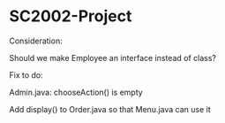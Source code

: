 # SC2002-Project

Consideration:

  Should we make Employee an interface instead of class?
 


Fix to do:

Admin.java: chooseAction() is empty

Add display() to Order.java so that Menu.java can use it
